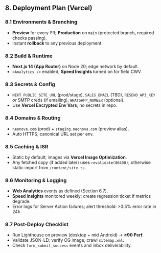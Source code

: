 ## 8. Deployment Plan (Vercel)

### 8.1 Environments & Branching

- **Preview** for every PR; **Production** on `main` (protected branch, required checks passing).
- Instant **rollback** to any previous deployment.

### 8.2 Build & Runtime

- **Next.js 14 (App Router)** on Node 20; edge network by default.
- `<Analytics />` enabled; **Speed Insights** turned on for field CWV.

### 8.3 Secrets & Config

- `NEXT_PUBLIC_SITE_URL` (prod/stage), `SALES_EMAIL` (TBD), `RESEND_API_KEY` _or_ SMTP creds (if emailing), `WHATSAPP_NUMBER` (optional).
- Use **Vercel Encrypted Env Vars**; no secrets in repo.

### 8.4 Domains & Routing

- `neonova.com` (prod) + `staging.neonova.com` (preview alias).
- Auto HTTPS; canonical URL set per env.

### 8.5 Caching & ISR

- Static by default; images via **Vercel Image Optimization**.
- Any fetched copy (if added later) uses `revalidate(86400)`; otherwise static import from `/content/site.ts`.

### 8.6 Monitoring & Logging

- **Web Analytics** events as defined (Section 6.7).
- **Speed Insights** monitored weekly; create regression ticket if metrics degrade.
- Error logs for Server Action failures; alert threshold: >0.5% error rate in 24h.

### 8.7 Post-Deploy Checklist

- Run Lighthouse on preview (desktop + mid Android) → **≥90 Perf**.
- Validate JSON-LD; verify OG image; crawl `sitemap.xml`.
- Check `form_submit_success` events and inbox deliverability.
